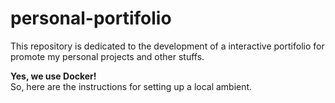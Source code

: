 # personal-portifolio
This repository is dedicated to the development of a interactive portifolio for promote my personal projects and other stuffs.

<b>Yes, we use Docker!</b><br>
So, here are the instructions for setting up a local ambient.
